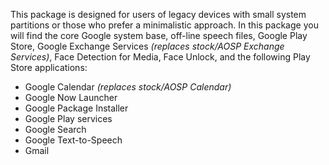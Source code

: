 This package is designed for users of legacy devices with small system partitions or those who prefer a minimalistic approach.
In this package you will find the core Google system base, off-line speech files, Google Play Store, Google Exchange Services _(replaces stock/AOSP Exchange Services)_, Face Detection for Media, Face Unlock, and the following Play Store applications:

* Google Calendar _(replaces stock/AOSP Calendar)_
* Google Now Launcher
* Google Package Installer
* Google Play services
* Google Search
* Google Text-to-Speech
* Gmail
